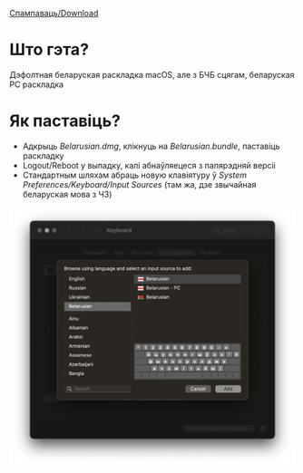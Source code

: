 [Спампаваць/Download](./Belarusian.dmg)

# Што гэта?
Дэфолтная беларуская раскладка macOS, але з БЧБ сцягам, беларуская PC раскладка

# Як паставіць?
- Адкрыць *Belarusian.dmg*, клікнуць на *Belarusian.bundle*, паставіць раскладку
- Logout/Reboot у выпадку, калі абнаўляецеся з папярэдняй версіі
- Стандартным шляхам абраць новую клавіятуру ў *System Preferences/Keyboard/Input Sources* (там жа, дзе звычайная беларуская мова з ЧЗ)

![Instructions](./layouts.png)
